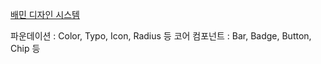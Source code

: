 [배민 디자인 시스템](https://www.google.com/search?q=android+compose+design+system+%EB%A7%8C%EB%93%A4%EA%B8%B0&oq=android+compose+design+system+%EB%A7%8C%EB%93%A4%EA%B8%B0&gs_lcrp=EgZjaHJvbWUyBggAEEUYOTIGCAEQABgeMgoIAhAAGIAEGKIEMgoIAxAAGIAEGKIEMgoIBBAAGIAEGKIEMgoIBRAAGIAEGKIEMgoIBhAAGIAEGKIE0gEINTU5NWowajSoAgCwAgE&sourceid=chrome&ie=UTF-8#fpstate=ive&vld=cid:f3b89d53,vid:O1yPOr7J3gY,st:0)

파운데이션 : Color, Typo, Icon, Radius 등 
코어 컴포넌트 : Bar, Badge, Button, Chip 등